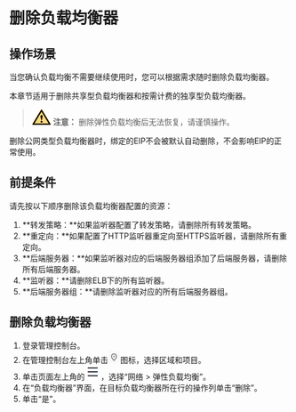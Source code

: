 # 删除负载均衡器<a name="elb_ug_fz_0008"></a>

## 操作场景<a name="section20538244111217"></a>

当您确认负载均衡不需要继续使用时，您可以根据需求随时删除负载均衡器。

本章节适用于删除共享型负载均衡器和按需计费的独享型负载均衡器。

>![](public_sys-resources/icon-caution.gif) **注意：** 
>删除弹性负载均衡后无法恢复，请谨慎操作。

删除公网类型负载均衡器时，绑定的EIP不会被默认自动删除，不会影响EIP的正常使用。

## 前提条件<a name="section131941342381"></a>

请先按以下顺序删除该负载均衡器配置的资源：

1.  **转发策略：**如果监听器配置了转发策略，请删除所有转发策略。
2.  **重定向：**如果配置了HTTP监听器重定向至HTTPS监听器，请删除所有重定向。
3.  **后端服务器：**如果监听器对应的后端服务器组添加了后端服务器，请删除所有后端服务器。
4.  **监听器：**请删除ELB下的所有监听器。
5.  **后端服务器组：**请删除监听器对应的所有后端服务器组。

## 删除负载均衡器<a name="section13384917815"></a>

1.  登录管理控制台。
2.  在管理控制台左上角单击![](figures/icon-region.png)图标，选择区域和项目。
3.  单击页面左上角的![](figures/icon-position.png)，选择“网络 \> 弹性负载均衡”。
4.  在“负载均衡器”界面，在目标负载均衡器所在行的操作列单击“删除”。
5.  单击“是”。

